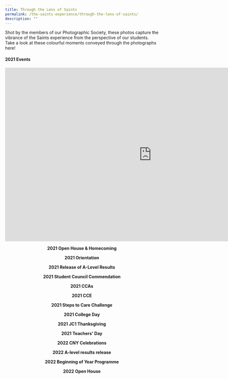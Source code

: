 ```yaml
---
title: Through the Lens of Saints
permalink: /the-saints-experience/through-the-lens-of-saints/
description: ""
---
```

<p>Shot by the members of our Photographic Society, these photos capture the vibrance of the Saints experience from the perspective of our students. Take a look at these colourful moments conveyed through the photographs here!</p>
<h4><strong>2021 Events</strong></h4>
<iframe src="https://docs.google.com/presentation/d/e/2PACX-1vRlZ4CZbEAW9E1juSKxfa0se2l8oGbJpdjjNeAF7sOm5a_bSI-UZa4HJVHe3CvNCk-DMmvPGZO4vn3t/embed?start=false&loop=false&delayms=10000" frameborder="0" width="960" height="569" allowfullscreen="true"></iframe>
<p style="text-align: center;"><strong>2021 Open House &amp; Homecoming</strong></p>
<p style="text-align: center;"><strong>2021 Orientation</strong></p>
<p style="text-align: center;"><strong>2021 Release of A-Level Results</strong></p>
<p style="text-align: center;"><strong>2021 Student Council Commendation</strong></p>
<p style="text-align: center;"><strong>2021 CCAs</strong></p>
<p style="text-align: center;"><strong>2021 CCE</strong></p>
<p style="text-align: center;"><strong>2021 Steps to Care Challenge</strong></p>
<p style="text-align: center;"><strong>2021 College Day</strong></p>
<p style="text-align: center;"><strong>2021 JC1 Thanksgiving</strong></p>
<p style="text-align: center;"><strong>2021 Teachers' Day</strong></p>
<p style="text-align: center;"><strong>2022 CNY Celebrations</strong></p>
<p style="text-align: center;"><strong>2022 A-level results release</strong></p>
<p style="text-align: center;"><strong>2022 Beginning of Year Programme</strong></p>
<p style="text-align: center;"><strong>2022 Open House</strong></p>
